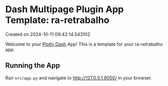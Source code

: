 # Dash Multipage Plugin App Template: ra-retrabalho

Created on 2024-10-11 09:42:14.543102

Welcome to your [Plotly Dash](https://plotly.com/dash/) App! This is a template for your ra-retrabalho app.

## Running the App

Run `src/app.py` and navigate to http://127.0.0.1:8050/ in your browser.
